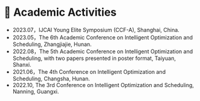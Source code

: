 <h1>🏨 Academic Activities</h1>
<ul>
    <li>
        2023.07，IJCAI Young Elite Symposium (CCF-A), Shanghai, China.
    </li>
    <li>
        2023.05，The 6th Academic Conference on Intelligent Optimization and Scheduling, Zhangjiajie, Hunan.
    </li>
    <li>
        2022.08，The 5th Academic Conference on Intelligent Optimization and Scheduling, with two papers presented in poster format, Taiyuan, Shanxi.
    </li>
    <li>
        2021.06，The 4th Conference on Intelligent Optimization and Scheduling, Changsha, Hunan.
    </li>
    <li>
        2022.10, The 3rd Conference on Intelligent Optimization and Scheduling, Nanning, Guangxi.
    </li>
</ul>
